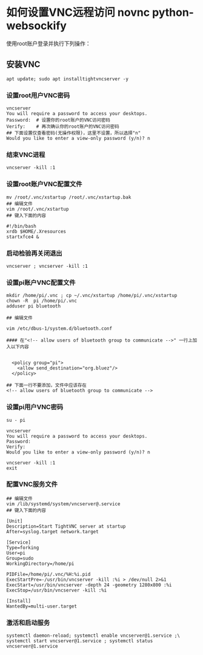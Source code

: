 # 如何设置VNC远程访问 novnc python-websockify 

使用root账户登录并执行下列操作：

## 安装VNC

```shell
apt update; sudo apt installtightvncserver -y
```

### 设置root用户VNC密码

```shell
vncserver
You will require a password to access your desktops.
Password:  # 设置你的root账户的VNC访问密码
Verify:    # 再次确认你的root账户的VNC访问密码
## 下面设置仅查看密码(无操作权限)，这里不设置，所以选择"n"
Would you like to enter a view-only password (y/n)? n 
```

### 结束VNC进程

```shell
vncserver -kill :1
```

### 设置root账户VNC配置文件

```shell
mv /root/.vnc/xstartup /root/.vnc/xstartup.bak
## 编辑文件
vim /root/.vnc/xstartup
## 键入下面的内容
```

```shell
#!/bin/bash
xrdb $HOME/.Xresources
startxfce4 &
```

### 启动检验再关闭退出

```shell
vncserver ; vncserver -kill :1
```

### 设置pi账户VNC配置文件

```shell
mkdir /home/pi/.vnc ; cp ~/.vnc/xstartup /home/pi/.vnc/xstartup
chown -R  pi /home/pi/.vnc
adduser pi bluetooth

## 编辑文件

vim /etc/dbus-1/system.d/bluetooth.conf

#### 在"<!-- allow users of bluetooth group to communicate -->" 一行上加入以下内容
```

```shell

  <policy group="pi">
    <allow send_destination="org.bluez"/>
  </policy>

## 下面一行不要添加，文件中应该存在
<!-- allow users of bluetooth group to communicate -->
```

### 设置pi用户VNC密码

```shell
su - pi

vncserver
You will require a password to access your desktops.
Password:
Verify:
Would you like to enter a view-only password (y/n)? n

vncserver -kill :1
exit
```
### 配置VNC服务文件

```shell
## 编辑文件
vim /lib/systemd/system/vncserver@.service
## 键入下面的内容
```

```shell
[Unit]
Description=Start TightVNC server at startup
After=syslog.target network.target

[Service]
Type=forking
User=pi
Group=sudo
WorkingDirectory=/home/pi

PIDFile=/home/pi/.vnc/%H:%i.pid
ExecStartPre=-/usr/bin/vncserver -kill :%i > /dev/null 2>&1
ExecStart=/usr/bin/vncserver -depth 24 -geometry 1280x800 :%i
ExecStop=/usr/bin/vncserver -kill :%i

[Install]
WantedBy=multi-user.target
```

### 激活和启动服务

```shell
systemctl daemon-reload; systemctl enable vncserver@1.service ;\
systemctl start vncserver@1.service ; systemctl status vncserver@1.service
```
